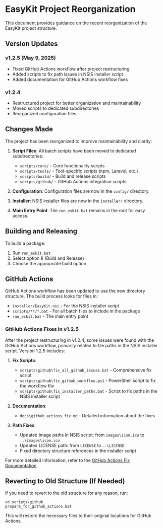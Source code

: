 # EasyKit Project Reorganization

This document provides guidance on the recent reorganization of the EasyKit project structure.

## Version Updates

### v1.2.5 (May 9, 2025)
- Fixed GitHub Actions workflow after project restructuring
- Added scripts to fix path issues in NSIS installer script
- Added documentation for GitHub Actions workflow fixes

### v1.2.4
- Restructured project for better organization and maintainability
- Moved scripts to dedicated subdirectories
- Reorganized configuration files

## Changes Made

The project has been reorganized to improve maintainability and clarity:

1. **Script Files**: All batch scripts have been moved to dedicated subdirectories:
   - `scripts/core/` - Core functionality scripts
   - `scripts/tools/` - Tool-specific scripts (npm, Laravel, etc.)
   - `scripts/build/` - Build and release scripts
   - `scripts/github/` - GitHub Actions integration scripts

2. **Configuration**: Configuration files are now in the `config/` directory.

3. **Installer**: NSIS installer files are now in the `installer/` directory.

4. **Main Entry Point**: The `run_eskit.bat` remains in the root for easy access.

## Building and Releasing

To build a package:
1. Run `run_eskit.bat`
2. Select option 8 (Build and Release)
3. Choose the appropriate build option

## GitHub Actions

GitHub Actions workflow has been updated to use the new directory structure. The build process looks for files in:
- `installer/EasyKit.nsi` - For the NSIS installer script
- `scripts/**/*.bat` - For all batch files to include in the package
- `run_eskit.bat` - The main entry point

### GitHub Actions Fixes in v1.2.5

After the project restructuring in v1.2.4, some issues were found with the GitHub Actions workflow, primarily related to file paths in the NSIS installer script. Version 1.2.5 includes:

1. **Fix Scripts**:
   - `scripts\github\fix_all_github_issues.bat` - Comprehensive fix script
   - `scripts\github\fix_github_workflow.ps1` - PowerShell script to fix the workflow file
   - `scripts\github\fix_installer_paths.bat` - Script to fix paths in the NSIS installer script

2. **Documentation**:
   - `docs\github_actions_fix.md` - Detailed information about the fixes

3. **Path Fixes**:
   - Updated image paths in NSIS script: from `images\icon.ico` to `..\images\icon.ico`
   - Updated LICENSE path: from `LICENSE` to `..\LICENSE`
   - Fixed directory structure references in the installer script

For more detailed information, refer to the [GitHub Actions Fix Documentation](docs/github_actions_fix.md).

## Reverting to Old Structure (If Needed)

If you need to revert to the old structure for any reason, run:

```
cd scripts\github
prepare_for_github_actions.bat
```

This will restore the necessary files to their original locations for GitHub Actions.
